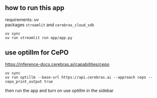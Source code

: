 ## how to run this app

requirements: uv  
packages `streamlit` and `cerebras_cloud_sdk`

```shell
uv sync
uv run streamlit run app/app.py
```


##  use optillm for CePO
https://inference-docs.cerebras.ai/capabilities/cepo  

```shell
uv sync
uv run optillm --base-url https://api.cerebras.ai --approach cepo --cepo_print_output true
```

then run the app and turn on use optillm in the sidebar
